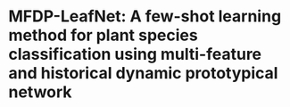 # MFDP-LeafNet: A few-shot learning method for plant species classification using multi-feature and historical dynamic prototypical network
